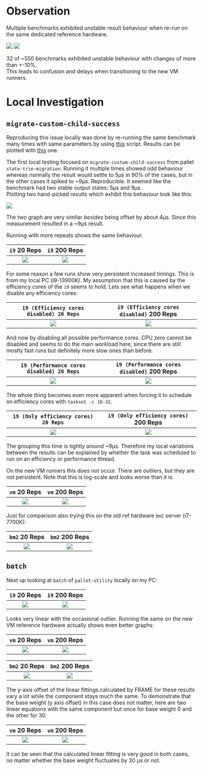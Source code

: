# Observation

Multiple benchmarks exhibited unstable result behaviour when re-run on the same dedicated reference hardware.  

![](observation.png)
![](observation_2.png)

32 of ~550 benchmarks exhibited unstable behaviour with changes of more than +-10%.  
This leads to confusion and delays when transitioning to the new VM runners.  

# Local Investigation

## `migrate-custom-child-success`

Reproducing this issue locally was done by re-running the same benchmark many times with same parameters by using [this](https://github.com/ggwpez/substrate-scripts/blob/master/print-frame-cli-output/frame-cli-multiple.sh) script. Results can be plotted with [this](https://github.com/ggwpez/substrate-scripts/blob/master/print-frame-cli-output/print.py) one.  

The first local testing focused on `migrate-custom-child-success` from pallet `state-trie-migration`. Running it multiple times showed odd behaviour whereas normally the result would settle to 5µs in 90% of the cases, but in the other cases it spiked to ~9µs. Reproducible. It seemed like the benchmark had two stable output states: 5µs and 9µs.  
Plotting two hand-picked results which exhibit this behaviour look like this:

![](local.png)

The two graph are very similar *besides* being offset by about 4µs. Since this measurement resulted in a ~9µs result.

Running with more repeats shows the same behaviour.  

`i9` 20 Reps | `i9` 200 Reps
:-:|:-:
![](migrate-local-20.png) | ![](migrate-local-200.png)

For some reason a few runs show very persistent increased timings. This is from my local PC (i9-13900K). My assumption that this is caused by the efficiency cores of the `i9` seems to hold. Lets see what happens when we disable any efficiency cores:

`i9 (Efficiency cores disabled) 20 Reps` | `i9 (Efficiency cores disabled)` 200 Reps
:-:|:-:
![](migrate-local-20-no-effi.png) | ![](migrate-local-200-no-effi.png)

And now by disabling all possible performance cores. CPU zero cannot be disabled and seems to do the main workload here, since there are still mostly fast runs but definitely more slow ones than before.

`i9 (Performance cores disabled) 20 Reps` | `i9 (Performance cores disabled)` 200 Reps
:-:|:-:
![](migrate-local-20-no-perf.png) | ![](migrate-local-200-no-perf.png)

The whole thing becomes even more apparent when forcing it to schedule on efficiency cores with `taskset -c 16-32`.

`i9 (Only efficiency cores) 20 Reps` | `i9 (Only efficiency cores)` 200 Reps
:-:|:-:
![](migrate-local-20-only-effi.png) | ![](migrate-local-200-only-effi.png)

The grouping this time is tightly around ~9µs. Therefore my local variations between the results can be explained by whether the task was scheduled to run on an efficiency or performance thread.

On the new VM runners this does not occur. There are outliers, but they are not persistent. Note that this is log-scale and looks worse than it is.

`vm` 20 Reps | `vm` 200 Reps
:-:|:-:
![](migrate-vm-20.png) | ![](migrate-vm-200.png)

Just for comparison also trying this on the old ref hardware `bm2` server (i7-7700K):  

`bm2` 20 Reps | `bm2` 200 Reps
:-:|:-:
![](migrate-bm2-20.png) | ![](migrate-bm2-200.png)

## `batch`

Next up looking at `batch` of `pallet-utility` locally on my PC:  

`i9` 20 Reps | `i9` 200 Reps
:-:|:-:
![](batch-20-local.png)  |  ![](batch-200-local.png)

Looks very linear with the occasional outlier. Running the same on the new VM reference hardware actually shows even better graphs:  

`vm` 20 Reps | `vm` 200 Reps
:-:|:-:
![](batch-20-vm.png)  |  ![](batch-200-vm.png)

`bm2` 20 Reps | `bm2` 200 Reps
:-:|:-:
![](batch-20-bm2.png)  |  ![](batch-200-bm2.png)

The y-axis offset of the linear fittings calculated by FRAME for these results vary a lot while the component stays much the same. To demonstrate that the base weight (y axis offset) in this case does not matter, here are two linear equations with the same component but once for base weight 0 and the other for 30.  

`vm` 20 Reps | `vm` 200 Reps
:-:|:-:
![](batch-20-vm-fittings.png)  |  ![](batch-200-vm-fittings.png)

It can be seen that the calculated linear fitting is very good in both cases, no matter whether the base weight fluctuates by 30 µs or not.
